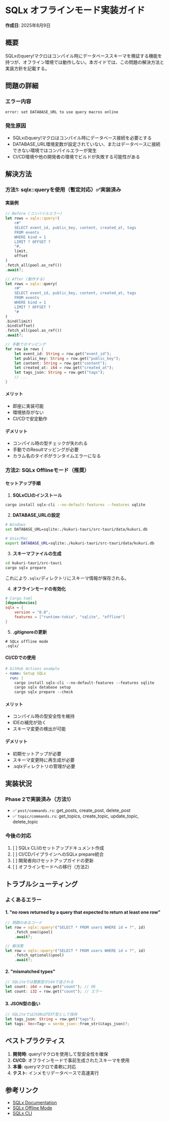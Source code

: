 # SQLx オフラインモード実装ガイド

**作成日**: 2025年8月9日

## 概要
SQLxのquery!マクロはコンパイル時にデータベーススキーマを検証する機能を持つが、オフライン環境では動作しない。本ガイドでは、この問題の解決方法と実装方針を記載する。

## 問題の詳細

### エラー内容
```
error: set DATABASE_URL to use query macros online
```

### 発生原因
- SQLxのquery!マクロはコンパイル時にデータベース接続を必要とする
- DATABASE_URL環境変数が設定されていない、またはデータベースに接続できない環境ではコンパイルエラーが発生
- CI/CD環境や他の開発者の環境でビルドが失敗する可能性がある

## 解決方法

### 方法1: sqlx::queryを使用（暫定対応）✅実装済み

#### 実装例
```rust
// Before (コンパイルエラー)
let rows = sqlx::query!(
    r#"
    SELECT event_id, public_key, content, created_at, tags
    FROM events
    WHERE kind = 1
    LIMIT ? OFFSET ?
    "#,
    limit,
    offset
)
.fetch_all(pool.as_ref())
.await?;

// After (動作する)
let rows = sqlx::query(
    r#"
    SELECT event_id, public_key, content, created_at, tags
    FROM events
    WHERE kind = 1
    LIMIT ? OFFSET ?
    "#
)
.bind(limit)
.bind(offset)
.fetch_all(pool.as_ref())
.await?;

// 手動でのマッピング
for row in rows {
    let event_id: String = row.get("event_id");
    let public_key: String = row.get("public_key");
    let content: String = row.get("content");
    let created_at: i64 = row.get("created_at");
    let tags_json: String = row.get("tags");
    // ...
}
```

#### メリット
- 即座に実装可能
- 環境依存がない
- CI/CDで安定動作

#### デメリット
- コンパイル時の型チェックが失われる
- 手動でのResultマッピングが必要
- カラム名のタイポがランタイムエラーになる

### 方法2: SQLx Offlineモード（推奨）

#### セットアップ手順

1. **SQLxCLIのインストール**
```bash
cargo install sqlx-cli --no-default-features --features sqlite
```

2. **DATABASE_URLの設定**
```bash
# Windows
set DATABASE_URL=sqlite:./kukuri-tauri/src-tauri/data/kukuri.db

# Unix/Mac
export DATABASE_URL=sqlite:./kukuri-tauri/src-tauri/data/kukuri.db
```

3. **スキーマファイルの生成**
```bash
cd kukuri-tauri/src-tauri
cargo sqlx prepare
```

これにより`.sqlx/`ディレクトリにスキーマ情報が保存される。

4. **オフラインモードの有効化**
```toml
# Cargo.toml
[dependencies]
sqlx = { 
    version = "0.8", 
    features = ["runtime-tokio", "sqlite", "offline"] 
}
```

5. **.gitignoreの更新**
```gitignore
# SQLx offline mode
.sqlx/
```

#### CI/CDでの使用

```yaml
# GitHub Actions example
- name: Setup SQLx
  run: |
    cargo install sqlx-cli --no-default-features --features sqlite
    cargo sqlx database setup
    cargo sqlx prepare --check
```

#### メリット
- コンパイル時の型安全性を維持
- IDEの補完が効く
- スキーマ変更の検出が可能

#### デメリット
- 初期セットアップが必要
- スキーマ変更時に再生成が必要
- .sqlxディレクトリの管理が必要

## 実装状況

### Phase 2で実装済み（方法1）
- ✅ `post/commands.rs`: get_posts, create_post, delete_post
- ✅ `topic/commands.rs`: get_topics, create_topic, update_topic, delete_topic

### 今後の対応
1. [ ] SQLx CLIのセットアップドキュメント作成
2. [ ] CI/CDパイプラインへのSQLx prepare統合
3. [ ] 開発者向けセットアップガイドの更新
4. [ ] オフラインモードへの移行（方法2）

## トラブルシューティング

### よくあるエラー

#### 1. "no rows returned by a query that expected to return at least one row"
```rust
// 問題のあるコード
let row = sqlx::query!("SELECT * FROM users WHERE id = ?", id)
    .fetch_one(&pool)
    .await?;

// 解決策
let row = sqlx::query!("SELECT * FROM users WHERE id = ?", id)
    .fetch_optional(&pool)
    .await?;
```

#### 2. "mismatched types"
```rust
// SQLiteでは整数型がi64で返される
let count: i64 = row.get("count"); // OK
let count: i32 = row.get("count"); // エラー
```

#### 3. JSON型の扱い
```rust
// SQLiteではJSONはTEXT型として保存
let tags_json: String = row.get("tags");
let tags: Vec<Tag> = serde_json::from_str(&tags_json)?;
```

## ベストプラクティス

1. **開発時**: query!マクロを使用して型安全性を確保
2. **CI/CD**: オフラインモードで事前生成されたスキーマを使用
3. **本番**: queryマクロで柔軟に対応
4. **テスト**: インメモリデータベースで高速実行

## 参考リンク
- [SQLx Documentation](https://docs.rs/sqlx/latest/sqlx/)
- [SQLx Offline Mode](https://github.com/launchbadge/sqlx/blob/main/sqlx-cli/README.md#enable-building-in-offline-mode-with-query)
- [SQLx CLI](https://github.com/launchbadge/sqlx/tree/main/sqlx-cli)